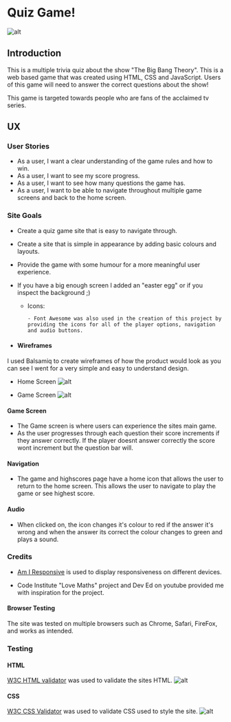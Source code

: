 # Quiz Game!

![alt](https://github.com/Sorin05/Portofolio-2-project/blob/main/documents/page1.PNG?raw=true)

## Introduction
This is a multiple trivia quiz about the show "The Big Bang Theory". This is a web based game that was created using HTML, CSS and JavaScript. Users of this game will need to answer the correct questions about the show!

This game is targeted towards people who are fans of the acclaimed tv series.

## UX

### User Stories

* As a user, I want a clear understanding of the game rules and how to win.
* As a user, I want to see my score progress.
* As a user, I want to see how many questions the game has.
* As a user, I want to be able to navigate throughout multiple game screens and back to the home screen.

### Site Goals

* Create a quiz game site that is easy to navigate through.
* Create a site that is simple in appearance by adding basic colours and layouts.
* Provide the game with some humour for a more meaningful user experience.
* If you have a big enough screen I added an "easter egg" or if you inspect the background ;)


  * Icons:

        - Font Awesome was also used in the creation of this project by providing the icons for all of the player options, navigation and audio buttons.

* #### Wireframes

I used Balsamiq to create wireframes of how the product would look as you can see I went for a very simple and easy to understand design.
* Home Screen
![alt](https://github.com/Sorin05/Portofolio-2-project/blob/main/documents/wireframe2.PNG?raw=true)


* Game Screen
![alt](https://github.com/Sorin05/Portofolio-2-project/blob/main/documents/wireframe1.PNG?raw=true)




#### Game Screen

- The Game screen is where users can experience the sites main game.
- As the user progresses through each question their score increments if they answer correctly. If the player doesnt answer correctly the score wont increment but the question bar will.


#### Navigation

- The game and highscores page  have a home icon that allows the user to return to the home screen. This allows the user to navigate to play the game or see highest score.


#### Audio

- When clicked on, the icon changes it's colour to red if the answer it's wrong and when the answer its correct the colour changes to green and plays a sound.


### Credits

* [Am I Responsive](http://ami.responsivedesign.is/#) is used to display responsiveness on different devices.

* Code Institute "Love Maths" project and Dev Ed on youtube provided me with inspiration for the project.


#### Browser Testing

The site was tested on multiple browsers such as Chrome, Safari, FireFox, and works as intended.

### Testing

#### HTML

[W3C HTML validator](https://validator.w3.org/nu/#textarea) was used to validate the sites HTML. 
![alt](https://github.com/Sorin05/Portofolio-2-project/blob/main/documents/htmlTest.PNG?raw=true)


#### CSS

[W3C CSS Validator](https://jigsaw.w3.org/css-validator/validator) was used to validate CSS used to style the site.
![alt](https://github.com/Sorin05/Portofolio-2-project/blob/main/documents/CSSvalidator.PNG?raw=true)